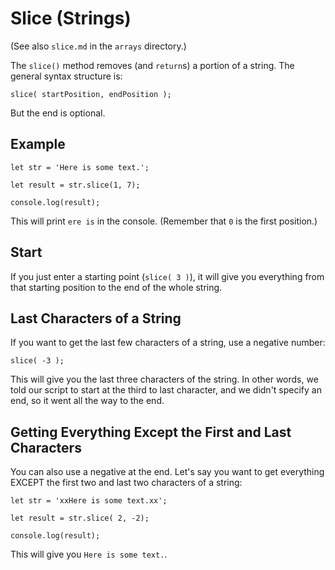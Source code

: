 # Slice (Strings)

(See also `slice.md` in the `arrays` directory.)

The `slice()` method removes (and `return`s) a portion of a string. The general syntax structure is:

```
slice( startPosition, endPosition );
```

But the end is optional.


## Example

```
let str = 'Here is some text.';

let result = str.slice(1, 7);

console.log(result);
```

This will print `ere is` in the console. (Remember that `0` is the first position.)


## Start

If you just enter a starting point (`slice( 3 )`), it will give you everything from that starting position to the end of the whole string.


## Last Characters of a String

If you want to get the last few characters of a string, use a negative number:

```
slice( -3 );
```

This will give you the last three characters of the string. In other words, we told our script to start at the third to last character, and we didn't specify an end, so it went all the way to the end.


## Getting Everything Except the First and Last Characters

You can also use a negative at the end. Let's say you want to get everything EXCEPT the first two and last two characters of a string:

```
let str = 'xxHere is some text.xx';

let result = str.slice( 2, -2);

console.log(result);
```

This will give you `Here is some text.`.